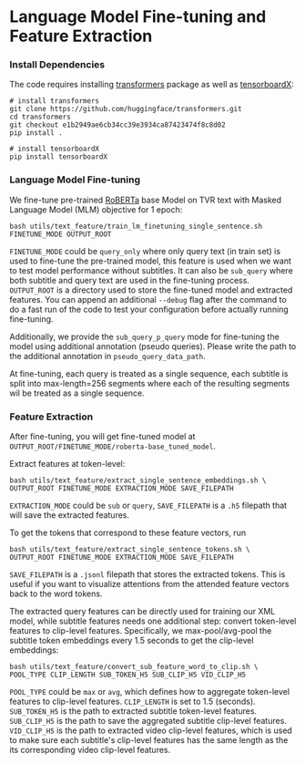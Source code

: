 Language Model Fine-tuning and Feature Extraction
====

### Install Dependencies

The code requires installing [transformers](https://github.com/huggingface/transformers) package as well as [tensorboardX](https://github.com/lanpa/tensorboardX):
```
# install transformers
git clone https://github.com/huggingface/transformers.git
cd transformers
git checkout e1b2949ae6cb34cc39e3934ca87423474f8c8d02
pip install .

# install tensorboardX
pip install tensorboardX
```

###  Language Model Fine-tuning

We fine-tune pre-trained [RoBERTa](https://arxiv.org/abs/1907.11692) base Model on TVR text with Masked Language Model (MLM) objective for 1 epoch:
```
bash utils/text_feature/train_lm_finetuning_single_sentence.sh FINETUNE_MODE OUTPUT_ROOT
```
`FINETUNE_MODE` could be `query_only` where only query text (in train set) is used to fine-tune the pre-trained model, 
this feature is used when we want to test model performance without subtitles. It can also be `sub_query` where 
both subtitle and query text are used in the fine-tuning process. `OUTPUT_ROOT` is a directory used to store the 
fine-tuned model and extracted features. You can append an additional `--debug` flag after the command to do 
a fast run of the code to test your configuration before actually running fine-tuning.

Additionally, we provide the `sub_query_p_query` mode for fine-tuning the model using additional annotation (pseudo queries).
Please write the path to the additional annotation in `pseudo_query_data_path`.

At fine-tuning, each query is treated as a single sequence, each subtitle is split into max-length=256 segments 
where each of the resulting segments wil be treated as a single sequence.

### Feature Extraction
After fine-tuning, you will get fine-tuned model at `OUTPUT_ROOT/FINETUNE_MODE/roberta-base_tuned_model`. 

Extract features at token-level:
```
bash utils/text_feature/extract_single_sentence_embeddings.sh \
OUTPUT_ROOT FINETUNE_MODE EXTRACTION_MODE SAVE_FILEPATH
```
`EXTRACTION_MODE` could be `sub` or `query`, 
`SAVE_FILEPATH` is a `.h5` filepath that will save the extracted features.

To get the tokens that correspond to these feature vectors, run
```
bash utils/text_feature/extract_single_sentence_tokens.sh \
OUTPUT_ROOT FINETUNE_MODE EXTRACTION_MODE SAVE_FILEPATH
```
`SAVE_FILEPATH` is a `.jsonl` filepath that stores the extracted tokens. 
This is useful if you want to visualize attentions from the attended feature vectors back to the word tokens.

The extracted query features can be directly used for training our XML model,
while subtitle features needs one additional step: convert token-level features to clip-level features. 
Specifically, we max-pool/avg-pool the subtitle token embeddings every 1.5 seconds to get the clip-level 
embeddings:
```
bash utils/text_feature/convert_sub_feature_word_to_clip.sh \
POOL_TYPE CLIP_LENGTH SUB_TOKEN_H5 SUB_CLIP_H5 VID_CLIP_H5  
```
`POOL_TYPE` could be `max` or `avg`, which defines how to aggregate token-level features to clip-level features.
`CLIP_LENGTH` is set to 1.5 (seconds). `SUB_TOKEN_H5` is the path to extracted subtitle token-level features.
`SUB_CLIP_H5` is the path to save the aggregated subtitle clip-level features. 
`VID_CLIP_H5` is the path to extracted video clip-level features, 
which is used to make sure each subtitle's clip-level features 
has the same length as the its corresponding video clip-level features.



